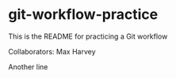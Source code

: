 # git-workflow-practice

This is the README for practicing a Git workflow


Collaborators:
Max Harvey

Another line

